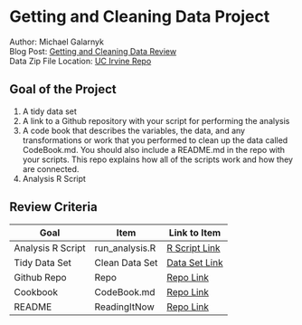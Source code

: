 # Getting and Cleaning Data Project
Author: Michael Galarnyk <br />
Blog Post: [Getting and Cleaning Data Review](https://medium.com/@GalarnykMichael/review-course-1-the-data-scientists-toolbox-jhu-coursera-4d7459458821#.5jpg133ln "Click to go to Repo") <br />
Data Zip File Location: [UC Irvine Repo](https://d396qusza40orc.cloudfront.net/getdata%2Fprojectfiles%2FUCI%20HAR%20Dataset.zip "Clicking will download the data")

## Goal of the Project
1. A tidy data set 
2. A link to a Github repository with your script for performing the analysis 
3. A code book that describes the variables, the data, and any transformations or work that you performed to clean up the data called CodeBook.md. You should also include a README.md in the repo with your scripts. This repo explains how all of the scripts work and how they are connected.
4. Analysis R Script

## Review Criteria

Goal | Item | Link to Item
--- | --- | ---
Analysis R Script |  run_analysis.R |  [R Script Link](https://github.com/anas-aji-muhammed/datasciencecoursera/blob/master/3_Getting_and_Cleaning_Data/Project/run_analysis.R"run_analysis.R")
Tidy Data Set |  Clean Data Set |  [Data Set Link](https://github.com/anas-aji-muhammed/datasciencecoursera/blob/master/3_Getting_and_Cleaning_Data/Project/tidyData.txt"tidyData.txt")
Github Repo | Repo |  [Repo Link](https://github.com/anas-aji-muhammed/datasciencecoursera/tree/master/3_Getting_and_Cleaning_Data/Project "Click to go to Repo")
Cookbook | CodeBook.md |  [Repo Link](https://github.com/anas-aji-muhammed/datasciencecoursera/tree/master/3_Getting_and_Cleaning_Data/codebook.md "codebook.md")
README | ReadingItNow |  [Repo Link](https://github.com/anas-aji-muhammed/datasciencecoursera/tree/master/3_Getting_and_Cleaning_Data/Project/README.md "README.md")
